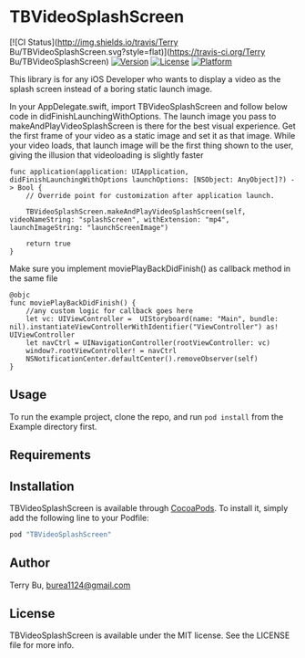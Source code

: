 # TBVideoSplashScreen

[![CI Status](http://img.shields.io/travis/Terry Bu/TBVideoSplashScreen.svg?style=flat)](https://travis-ci.org/Terry Bu/TBVideoSplashScreen)
[![Version](https://img.shields.io/cocoapods/v/TBVideoSplashScreen.svg?style=flat)](http://cocoapods.org/pods/TBVideoSplashScreen)
[![License](https://img.shields.io/cocoapods/l/TBVideoSplashScreen.svg?style=flat)](http://cocoapods.org/pods/TBVideoSplashScreen)
[![Platform](https://img.shields.io/cocoapods/p/TBVideoSplashScreen.svg?style=flat)](http://cocoapods.org/pods/TBVideoSplashScreen)

This library is for any iOS Developer who wants to display a video as the splash screen instead of a boring static launch image. 

In your AppDelegate.swift, import TBVideoSplashScreen and follow below code in didFinishLaunchingWithOptions.
The launch image you pass to makeAndPlayVideoSplashScreen is there for the best visual experience. Get the first frame of your video as a static image and set it as that image. While your video loads, that launch image will be the first thing shown to the user, giving the illusion that videoloading is slightly faster 

    func application(application: UIApplication, didFinishLaunchingWithOptions launchOptions: [NSObject: AnyObject]?) -> Bool {
        // Override point for customization after application launch.
        
        TBVideoSplashScreen.makeAndPlayVideoSplashScreen(self, videoNameString: "splashScreen", withExtension: "mp4", launchImageString: "launchScreenImage")
        
        return true
    }

Make sure you implement moviePlayBackDidFinish() as callback method in the same file

    @objc
    func moviePlayBackDidFinish() {
        //any custom logic for callback goes here
        let vc: UIViewController =  UIStoryboard(name: "Main", bundle: nil).instantiateViewControllerWithIdentifier("ViewController") as! UIViewController
        let navCtrl = UINavigationController(rootViewController: vc)
        window?.rootViewController! = navCtrl
        NSNotificationCenter.defaultCenter().removeObserver(self)
    }

## Usage

To run the example project, clone the repo, and run `pod install` from the Example directory first.

## Requirements

## Installation

TBVideoSplashScreen is available through [CocoaPods](http://cocoapods.org). To install
it, simply add the following line to your Podfile:

```ruby
pod "TBVideoSplashScreen"
```

## Author

Terry Bu, burea1124@gmail.com

## License

TBVideoSplashScreen is available under the MIT license. See the LICENSE file for more info.
